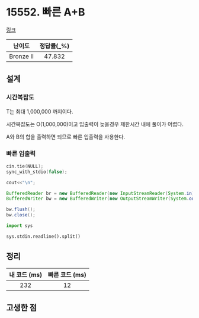 # 15552. 빠른 A+B

[링크](https://www.acmicpc.net/problem/15552)

|  난이도   | 정답률(\_%) |
| :-------: | :---------: |
| Bronze II |   47.832    |

## 설계

### 시간복잡도

T는 최대 1,000,000 까지이다.

시간복잡도는 O(1,000,000)이고 입출력이 늦을경우 제한시간 내에 풀이가 어렵다.

A와 B의 합을 출력하면 되므로 빠른 입출력을 사용한다.

### 빠른 입출력

```cpp
cin.tie(NULL);
sync_with_stdio(false);

cout<<"\n";
```

```java
BufferedReader br = new BufferedReader(new InputStreamReader(System.in));
BufferedWriter bw = new BufferedWriter(new OutputStreamWriter(System.out));

bw.flush();
bw.close();
```

```python
import sys

sys.stdin.readline().split()
```

## 정리

| 내 코드 (ms) | 빠른 코드 (ms) |
| :----------: | :------------: |
|     232      |       12       |

## 고생한 점
